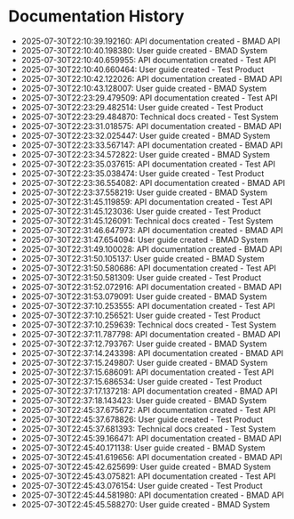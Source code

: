 # Documentation History

- 2025-07-30T22:10:39.192160: API documentation created - BMAD API
- 2025-07-30T22:10:40.198380: User guide created - BMAD System
- 2025-07-30T22:10:40.659955: API documentation created - Test API
- 2025-07-30T22:10:40.660464: User guide created - Test Product
- 2025-07-30T22:10:42.122026: API documentation created - BMAD API
- 2025-07-30T22:10:43.128007: User guide created - BMAD System
- 2025-07-30T22:23:29.479509: API documentation created - Test API
- 2025-07-30T22:23:29.482514: User guide created - Test Product
- 2025-07-30T22:23:29.484870: Technical docs created - Test System
- 2025-07-30T22:23:31.018575: API documentation created - BMAD API
- 2025-07-30T22:23:32.025447: User guide created - BMAD System
- 2025-07-30T22:23:33.567147: API documentation created - BMAD API
- 2025-07-30T22:23:34.572822: User guide created - BMAD System
- 2025-07-30T22:23:35.037615: API documentation created - Test API
- 2025-07-30T22:23:35.038474: User guide created - Test Product
- 2025-07-30T22:23:36.554082: API documentation created - BMAD API
- 2025-07-30T22:23:37.558219: User guide created - BMAD System
- 2025-07-30T22:31:45.119859: API documentation created - Test API
- 2025-07-30T22:31:45.123036: User guide created - Test Product
- 2025-07-30T22:31:45.126091: Technical docs created - Test System
- 2025-07-30T22:31:46.647973: API documentation created - BMAD API
- 2025-07-30T22:31:47.654094: User guide created - BMAD System
- 2025-07-30T22:31:49.100028: API documentation created - BMAD API
- 2025-07-30T22:31:50.105137: User guide created - BMAD System
- 2025-07-30T22:31:50.580686: API documentation created - Test API
- 2025-07-30T22:31:50.581309: User guide created - Test Product
- 2025-07-30T22:31:52.072916: API documentation created - BMAD API
- 2025-07-30T22:31:53.079091: User guide created - BMAD System
- 2025-07-30T22:37:10.253555: API documentation created - Test API
- 2025-07-30T22:37:10.256521: User guide created - Test Product
- 2025-07-30T22:37:10.259639: Technical docs created - Test System
- 2025-07-30T22:37:11.787798: API documentation created - BMAD API
- 2025-07-30T22:37:12.793767: User guide created - BMAD System
- 2025-07-30T22:37:14.243398: API documentation created - BMAD API
- 2025-07-30T22:37:15.249807: User guide created - BMAD System
- 2025-07-30T22:37:15.686091: API documentation created - Test API
- 2025-07-30T22:37:15.686534: User guide created - Test Product
- 2025-07-30T22:37:17.137218: API documentation created - BMAD API
- 2025-07-30T22:37:18.143423: User guide created - BMAD System
- 2025-07-30T22:45:37.675672: API documentation created - Test API
- 2025-07-30T22:45:37.678826: User guide created - Test Product
- 2025-07-30T22:45:37.681393: Technical docs created - Test System
- 2025-07-30T22:45:39.166471: API documentation created - BMAD API
- 2025-07-30T22:45:40.171138: User guide created - BMAD System
- 2025-07-30T22:45:41.619656: API documentation created - BMAD API
- 2025-07-30T22:45:42.625699: User guide created - BMAD System
- 2025-07-30T22:45:43.075821: API documentation created - Test API
- 2025-07-30T22:45:43.076154: User guide created - Test Product
- 2025-07-30T22:45:44.581980: API documentation created - BMAD API
- 2025-07-30T22:45:45.588270: User guide created - BMAD System
